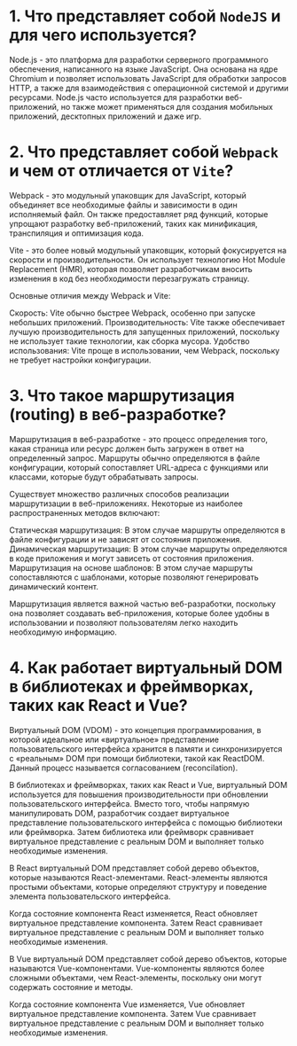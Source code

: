 # 1. Что представляет собой `NodeJS` и для чего используется?

Node.js - это платформа для разработки серверного программного обеспечения, написанного на языке JavaScript. Она основана на ядре Chromium и позволяет использовать JavaScript для обработки запросов HTTP, а также для взаимодействия с операционной системой и другими ресурсами. Node.js часто используется для разработки веб-приложений, но также может применяться для создания мобильных приложений, десктопных приложений и даже игр.

# 2. Что представляет собой `Webpack` и чем от отличается от `Vite`?

Webpack - это модульный упаковщик для JavaScript, который объединяет все необходимые файлы и зависимости в один исполняемый файл. Он также предоставляет ряд функций, которые упрощают разработку веб-приложений, таких как минификация, транспиляция и оптимизация кода.

Vite - это более новый модульный упаковщик, который фокусируется на скорости и производительности. Он использует технологию Hot Module Replacement (HMR), которая позволяет разработчикам вносить изменения в код без необходимости перезагружать страницу.

Основные отличия между Webpack и Vite:

Скорость: Vite обычно быстрее Webpack, особенно при запуске небольших приложений.
Производительность: Vite также обеспечивает лучшую производительность для запущенных приложений, поскольку не использует такие технологии, как сборка мусора.
Удобство использования: Vite проще в использовании, чем Webpack, поскольку не требует настройки конфигурации.

# 3. Что такое маршрутизация (routing) в веб-разработке?

Маршрутизация в веб-разработке - это процесс определения того, какая страница или ресурс должен быть загружен в ответ на определенный запрос. Маршруты обычно определяются в файле конфигурации, который сопоставляет URL-адреса с функциями или классами, которые будут обрабатывать запросы.

Существует множество различных способов реализации маршрутизации в веб-приложениях. Некоторые из наиболее распространенных методов включают:

Статическая маршрутизация: В этом случае маршруты определяются в файле конфигурации и не зависят от состояния приложения.
Динамическая маршрутизация: В этом случае маршруты определяются в коде приложения и могут зависеть от состояния приложения.
Маршрутизация на основе шаблонов: В этом случае маршруты сопоставляются с шаблонами, которые позволяют генерировать динамический контент.

Маршрутизация является важной частью веб-разработки, поскольку она позволяет создавать веб-приложения, которые более удобны в использовании и позволяют пользователям легко находить необходимую информацию.

# 4. Как работает виртуальный DOM в библиотеках и фреймворках, таких как React и Vue?

Виртуальный DOM (VDOM) - это концепция программирования, в которой идеальное или «виртуальное» представление пользовательского интерфейса хранится в памяти и синхронизируется с «реальным» DOM при помощи библиотеки, такой как ReactDOM. Данный процесс называется согласованием (reconcilation).

В библиотеках и фреймворках, таких как React и Vue, виртуальный DOM используется для повышения производительности при обновлении пользовательского интерфейса. Вместо того, чтобы напрямую манипулировать DOM, разработчик создает виртуальное представление пользовательского интерфейса с помощью библиотеки или фреймворка. Затем библиотека или фреймворк сравнивает виртуальное представление с реальным DOM и выполняет только необходимые изменения.

В React виртуальный DOM представляет собой дерево объектов, которые называются React-элементами. React-элементы являются простыми объектами, которые определяют структуру и поведение элемента пользовательского интерфейса.

Когда состояние компонента React изменяется, React обновляет виртуальное представление компонента. Затем React сравнивает виртуальное представление с реальным DOM и выполняет только необходимые изменения.

В Vue виртуальный DOM представляет собой дерево объектов, которые называются Vue-компонентами. Vue-компоненты являются более сложными объектами, чем React-элементы, поскольку они могут содержать состояние и методы.

Когда состояние компонента Vue изменяется, Vue обновляет виртуальное представление компонента. Затем Vue сравнивает виртуальное представление с реальным DOM и выполняет только необходимые изменения.
